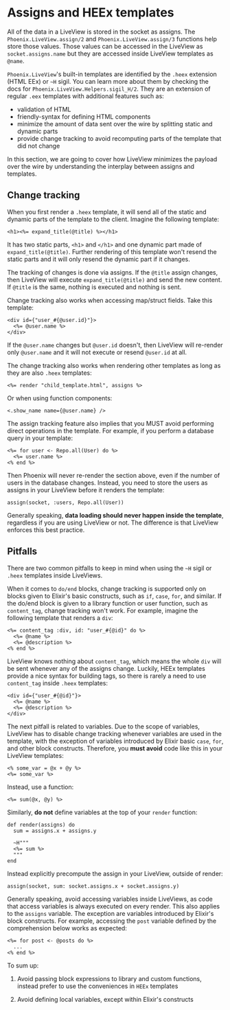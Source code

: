 # Assigns and HEEx templates

All of the data in a LiveView is stored in the socket as assigns.
The `Phoenix.LiveView.assign/2` and `Phoenix.LiveView.assign/3`
functions help store those values. Those values can be accessed
in the LiveView as `socket.assigns.name` but they are accessed
inside LiveView templates as `@name`.

`Phoenix.LiveView`'s built-in templates are identified by the `.heex`
extension (HTML EEx) or `~H` sigil. You can learn more about them
by checking the docs for `Phoenix.LiveView.Helpers.sigil_H/2`.
They are an extension of regular `.eex` templates with additional
features such as:

  * validation of HTML
  * friendly-syntax for defining HTML components
  * minimize the amount of data sent over the wire by splitting static and dynamic parts
  * provide change tracking to avoid recomputing parts of the template that did not change

In this section, we are going to cover how LiveView minimizes
the payload over the wire by understanding the interplay between
assigns and templates.

## Change tracking

When you first render a `.heex` template, it will send all of the
static and dynamic parts of the template to the client. Imagine the
following template:

    <h1><%= expand_title(@title) %></h1>

It has two static parts, `<h1>` and `</h1>` and one dynamic part
made of `expand_title(@title)`. Further rendering of this template
won't resend the static parts and it will only resend the dynamic
part if it changes.

The tracking of changes is done via assigns. If the `@title` assign
changes, then LiveView will execute `expand_title(@title)` and send
the new content. If `@title` is the same, nothing is executed and
nothing is sent.

Change tracking also works when accessing map/struct fields.
Take this template:

    <div id={"user_#{@user.id}"}>
      <%= @user.name %>
    </div>

If the `@user.name` changes but `@user.id` doesn't, then LiveView
will re-render only `@user.name` and it will not execute or resend `@user.id`
at all.

The change tracking also works when rendering other templates as
long as they are also `.heex` templates:

    <%= render "child_template.html", assigns %>

Or when using function components:

    <.show_name name={@user.name} />

The assign tracking feature also implies that you MUST avoid performing
direct operations in the template. For example, if you perform a database
query in your template:

    <%= for user <- Repo.all(User) do %>
      <%= user.name %>
    <% end %>

Then Phoenix will never re-render the section above, even if the number of
users in the database changes. Instead, you need to store the users as
assigns in your LiveView before it renders the template:

    assign(socket, :users, Repo.all(User))

Generally speaking, **data loading should never happen inside the template**,
regardless if you are using LiveView or not. The difference is that LiveView
enforces this best practice.

## Pitfalls

There are two common pitfalls to keep in mind when using the `~H` sigil
or `.heex` templates inside LiveViews.

When it comes to `do/end` blocks, change tracking is supported only on blocks
given to Elixir's basic constructs, such as `if`, `case`, `for`, and similar.
If the do/end block is given to a library function or user function, such as
`content_tag`, change tracking won't work. For example, imagine the following
template that renders a `div`:

    <%= content_tag :div, id: "user_#{@id}" do %>
      <%= @name %>
      <%= @description %>
    <% end %>

LiveView knows nothing about `content_tag`, which means the whole `div` will
be sent whenever any of the assigns change. Luckily, HEEx templates provide
a nice syntax for building tags, so there is rarely a need to use `content_tag`
inside `.heex` templates:

    <div id={"user_#{@id}"}>
      <%= @name %>
      <%= @description %>
    </div>

The next pitfall is related to variables. Due to the scope of variables,
LiveView has to disable change tracking whenever variables are used in the
template, with the exception of variables introduced by Elixir basic `case`,
`for`, and other block constructs. Therefore, you **must avoid** code like
this in your LiveView templates:

    <% some_var = @x + @y %>
    <%= some_var %>

Instead, use a function:

    <%= sum(@x, @y) %>

Similarly, **do not** define variables at the top of your `render` function:

    def render(assigns) do
      sum = assigns.x + assigns.y

      ~H"""
      <%= sum %>
      """
    end

Instead explicitly precompute the assign in your LiveView, outside of render:

    assign(socket, sum: socket.assigns.x + socket.assigns.y)

Generally speaking, avoid accessing variables inside LiveViews, as code that
access variables is always executed on every render. This also applies to the
`assigns` variable. The exception are variables introduced by Elixir's block
constructs. For example, accessing the `post` variable defined by the comprehension
below works as expected:

    <%= for post <- @posts do %>
      ...
    <% end %>

To sum up:

  1. Avoid passing block expressions to library and custom functions,
     instead prefer to use the conveniences in `HEEx` templates

  2. Avoid defining local variables, except within Elixir's constructs
